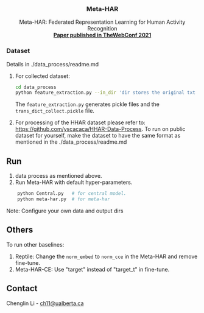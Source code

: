<!-- PROJECT LOGO -->
<br />
<p align="center">
  <h3 align="center">Meta-HAR</h3>

  <p align="center">
    Meta-HAR: Federated Representation Learning for Human Activity Recognition
    <br />
    <a href="https://dl.acm.org/doi/pdf/10.1145/3442381.3450006"><strong>Paper published in TheWebConf 2021 </strong></a>
    <br />
  </p>

<!-- GETTING STARTED -->
### Dataset

Details in ./data_process/readme.md 

1. For collected dataset: 
    ```sh
    cd data_process
    python feature_extraction.py --in_dir 'dir stores the original txt data' --out_dir 'dir whic is used to store pickle data'   
    ```
    The ``feature_extraction.py`` generates pickle files and the ``trans_dict_collect.pickle`` file. 

2. For processing of the HHAR dataset please refer to: https://github.com/yscacaca/HHAR-Data-Process. 
   To run on public dataset for yourself, make the dataset to have the same format as mentioned in the ./data_process/readme.md

<!-- Run -->
## Run
1. data process as mentioned above.
2. Run Meta-HAR with default hyper-parameters. 
```sh 
    python Central.py   # for central model. 
    python meta-har.py  # for meta-har
```
Note: Configure your own data and output dirs
## Others
To run other baselines:
1. Reptile: Change the ``norm_embed`` to ``norm_cce`` in the Meta-HAR and remove fine-tune. 
2. Meta-HAR-CE: Use "target" instead of "target_t" in fine-tune.

<!-- CONTACT -->
## Contact

Chenglin Li - ch11@ualberta.ca


